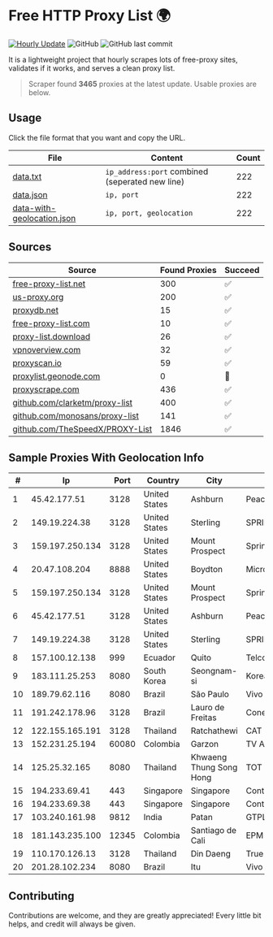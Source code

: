 
# Free HTTP Proxy List 🌍

[![Hourly Update](https://github.com/mertguvencli/http-proxy-list/actions/workflows/main.yml/badge.svg?branch=main)](https://github.com/mertguvencli/http-proxy-list/actions/workflows/main.yml)
![GitHub](https://img.shields.io/github/license/mertguvencli/http-proxy-list)
![GitHub last commit](https://img.shields.io/github/last-commit/mertguvencli/http-proxy-list)

It is a lightweight project that hourly scrapes lots of free-proxy sites, validates if it works, and serves a clean proxy list.


> Scraper found **3465** proxies at the latest update. Usable proxies are below.

## Usage

Click the file format that you want and copy the URL.


|File|Content|Count|
|----|-------|-----|
|[data.txt](https://raw.githubusercontent.com/mertguvencli/http-proxy-list/main/proxy-list/data.txt)|`ip_address:port` combined (seperated new line)|222|
|[data.json](https://raw.githubusercontent.com/mertguvencli/http-proxy-list/main/proxy-list/data.json)|`ip, port`|222|
|[data-with-geolocation.json](https://raw.githubusercontent.com/mertguvencli/http-proxy-list/main/proxy-list/data-with-geolocation.json)|`ip, port, geolocation`|222|

## Sources

|Source|Found Proxies|Succeed|
|------|-------------|-------|
|[free-proxy-list.net](https://free-proxy-list.net)|300|✅|
|[us-proxy.org](https://www.us-proxy.org)|200|✅|
|[proxydb.net](http://proxydb.net)|15|✅|
|[free-proxy-list.com](https://free-proxy-list.com/?page=&port=&type%5B%5D=http&type%5B%5D=https&up_time=0&search=Search)|10|✅|
|[proxy-list.download](https://www.proxy-list.download/HTTP)|26|✅|
|[vpnoverview.com](https://vpnoverview.com/privacy/anonymous-browsing/free-proxy-servers)|32|✅|
|[proxyscan.io](https://www.proxyscan.io)|59|✅|
|[proxylist.geonode.com](https://proxylist.geonode.com/api/proxy-list?limit=300&page=1&sort_by=lastChecked&sort_type=desc&protocols=http,https)|0|🚫|
|[proxyscrape.com](https://api.proxyscrape.com/v2/?request=displayproxies&protocol=http&timeout=10000&country=all&ssl=all&anonymity=all)|436|✅|
|[github.com/clarketm/proxy-list](https://raw.githubusercontent.com/clarketm/proxy-list/master/proxy-list-raw.txt)|400|✅|
|[github.com/monosans/proxy-list](https://raw.githubusercontent.com/monosans/proxy-list/main/proxies/http.txt)|141|✅|
|[github.com/TheSpeedX/PROXY-List](https://raw.githubusercontent.com/TheSpeedX/PROXY-List/master/http.txt)|1846|✅|


## Sample Proxies With Geolocation Info

|#|Ip|Port|Country|City|Internet Service Provider|
|-|--|----|-------|----|-------------------------|
|1|45.42.177.51|3128|United States|Ashburn|PeaceWeb|
|2|149.19.224.38|3128|United States|Sterling|SPRINT|
|3|159.197.250.134|3128|United States|Mount Prospect|Sprint|
|4|20.47.108.204|8888|United States|Boydton|Microsoft Corporation|
|5|159.197.250.134|3128|United States|Mount Prospect|Sprint|
|6|45.42.177.51|3128|United States|Ashburn|PeaceWeb|
|7|149.19.224.38|3128|United States|Sterling|SPRINT|
|8|157.100.12.138|999|Ecuador|Quito|Telconet S.A|
|9|183.111.25.253|8080|South Korea|Seongnam-si|Korea Telecom|
|10|189.79.62.116|8080|Brazil|São Paulo|Vivo|
|11|191.242.178.96|3128|Brazil|Lauro de Freitas|Conect Telecom|
|12|122.155.165.191|3128|Thailand|Ratchathewi|CAT Telecom Public Company Limited|
|13|152.231.25.194|60080|Colombia|Garzon|TV AZTECA SUCURSAL COLOMBIA|
|14|125.25.32.165|8080|Thailand|Khwaeng Thung Song Hong|TOT Public Company Limited|
|15|194.233.69.41|443|Singapore|Singapore|Contabo Asia Private Limited|
|16|194.233.69.38|443|Singapore|Singapore|Contabo Asia Private Limited|
|17|103.240.161.98|9812|India|Patan|GTPLJAYSANTOSHIMANETWORKPVTLTD|
|18|181.143.235.100|12345|Colombia|Santiago de Cali|EPM Telecomunicaciones S.A. E.S.P.|
|19|110.170.126.13|3128|Thailand|Din Daeng|True Internet Corporation CO. Ltd.|
|20|201.28.102.234|8080|Brazil|Itu|Vivo|



## Contributing

Contributions are welcome, and they are greatly appreciated! Every
little bit helps, and credit will always be given.

